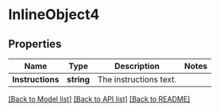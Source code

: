 # InlineObject4

## Properties

Name | Type | Description | Notes
------------ | ------------- | ------------- | -------------
**Instructions** | **string** | The instructions text. | 

[[Back to Model list]](../README.md#documentation-for-models) [[Back to API list]](../README.md#documentation-for-api-endpoints) [[Back to README]](../README.md)



